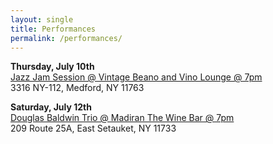 ```yaml
---
layout: single
title: Performances
permalink: /performances/
---
```


**Thursday, July 10th**  
[Jazz Jam Session @ Vintage Beano and Vino Lounge @ 7pm](https://www.vintagebeanoandvinolounge.com)  
3316 NY-112, Medford, NY 11763  

**Saturday, July 12th**  
[Douglas Baldwin Trio @ Madiran The Wine Bar @ 7pm](http://www.madiranthewinebar.com)  
209 Route 25A, East Setauket, NY 11733  